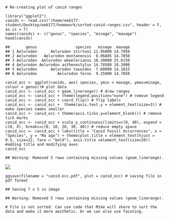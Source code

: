     # Re-creating plot of canid ranges

    library("ggplot2")
    canids <- read.csv("/home/eeb177-student/Desktop/eeb177/homework/sorted-canid-ranges.csv", header = F, as.is = T)
    names(canids) <- c("genus", "species", "minage", "maxage")
    head(canids)

    ##       genus                 species   minage  maxage
    ## 1 Aelurodon      Aelurodon stirtoni 11.95000 14.7850
    ## 2 Aelurodon   Aelurodon montanensis  0.06885 14.7850
    ## 3 Aelurodon  Aelurodon wheelerianus 18.20000 25.6150
    ## 4 Aelurodon Aelurodon asthenostylus 14.78500 18.2000
    ## 5 Aelurodon      Aelurodon taxoides  7.60000 14.1815
    ## 6 Aelurodon         Aelurodon ferox  9.25000 14.7850

    canid_occ <- ggplot(canids, aes( species, ymin = maxage, ymax=minage, colour = genus))# plot data
    canid_occ <- canid_occ + geom_linerange() # draw ranges
    canid_occ <- canid_occ + theme(legend.position="none") # remove legend
    canid_occ <- canid_occ + coord_flip() # flip labels
    canid_occ <- canid_occ +  theme(axis.text.y = element_text(size=3)) # make species names smaller
    canid_occ <- canid_occ + theme(axis.ticks.y=element_blank()) # remove tick marks
    canid_occ <- canid_occ + scale_y_continuous(limits=c(0, 40), expand = c(0, 0), breaks=c(0, 10, 20, 30, 40)) # reduce empty space
    canid_occ <- canid_occ + labs(title = "Canid Fossil Occurrences", x = "Species", y = "Ma ago") + theme(plot.title = element_text(hjust = 0.5, size=22, face = "bold"), axis.title =element_text(size=20)) #adding title and modifying axes
    canid_occ

    ## Warning: Removed 5 rows containing missing values (geom_linerange).

![](classwork-Thursday-3-9_files/figure-markdown_strict/unnamed-chunk-1-1.png)

    ggsave(filename = "canid-occ.pdf", plot = canid_occ) # saving file in pdf format

    ## Saving 7 x 5 in image

    ## Warning: Removed 5 rows containing missing values (geom_linerange).

    # File is not sorted. Can use code that Mike will share to sort the data and make it more aesthetic. Or we can also use faceting.
